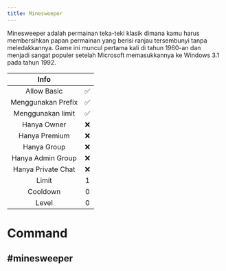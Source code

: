 ```yaml
---
title: Minesweeper
---
```


Minesweeper adalah permainan teka-teki klasik dimana kamu harus membersihkan papan permainan yang berisi ranjau tersembunyi tanpa meledakkannya. Game ini muncul pertama kali di tahun 1960-an dan menjadi sangat populer setelah Microsoft memasukkannya ke Windows 3.1 pada tahun 1992.

|                       Info                        |      |
| :-----------------------------------------------: | :--: |
|                    Allow Basic                    |  ✅  |
|                Menggunakan Prefix                 |  ✅  |
|                 Menggunakan limit                 |  ✅  |
|                    Hanya Owner                    |  ❌  |
|                   Hanya Premium                   |  ❌  |
|                    Hanya Group                    |  ❌  |
|                 Hanya Admin Group                 |  ❌  |
|                Hanya Private Chat                 |  ❌  |
|                       Limit                       |  1   |
|                     Cooldown                      |  0   |
|                       Level                       |  0   |

# Command
## **#minesweeper**